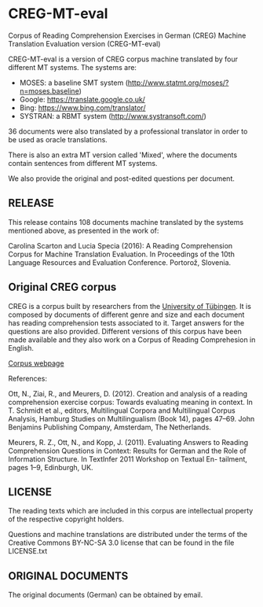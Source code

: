 # CREG-MT-eval
Corpus of Reading Comprehension Exercises in German (CREG)
Machine Translation Evaluation version (CREG-MT-eval)

CREG-MT-eval is a version of CREG corpus machine translated by four different 
MT systems. The systems are:
- MOSES: a baseline SMT system (http://www.statmt.org/moses/?n=moses.baseline)
- Google: https://translate.google.co.uk/
- Bing: https://www.bing.com/translator/
- SYSTRAN: a RBMT system (http://www.systransoft.com/)

36 documents were also translated by a professional translator in order to be used as oracle
translations. 

There is also an extra MT version called 'Mixed', where the documents contain sentences
from different MT systems. 

We also provide the original and post-edited questions per document. 

## RELEASE

This release contains 108 documents machine translated by the systems mentioned above,
as presented in the work of:

Carolina Scarton and Lucia Specia (2016): A Reading Comprehension Corpus for Machine Translation Evaluation.
In Proceedings of the 10th Language Resources and Evaluation Conference. Portorož, Slovenia.

## Original CREG corpus

CREG is a corpus built by researchers from the [University of Tübingen](http://www.uni-tuebingen.de). It is composed by documents of different genre and size and each document has reading comprehension tests associated to it. Target answers for the questions are also provided.
Different versions of this corpus have been made available and they also work on a Corpus of Reading Comprehesion in English.

[Corpus webpage](http://www.uni-tuebingen.de/en/research/core-research/collaborative-research-centers/sfb-833/section-a-context/a4-meurers/software-resources-and-corpora.html)

References:

Ott, N., Ziai, R., and Meurers, D. (2012). Creation and analysis of a reading comprehension exercise corpus: Towards evaluating meaning in context. In T. Schmidt et al., editors, Multilingual Corpora and Multilingual Corpus Analysis, Hamburg Studies on Multilingualism (Book 14), pages 47–69. John Benjamins Publishing Company, Amsterdam, The Netherlands.

Meurers, R. Z., Ott, N., and Kopp, J. (2011). Evaluating Answers to Reading Comprehension Questions in Context: Results for German and the Role of Information Structure. In TextInfer 2011 Workshop on Textual En- tailment, pages 1–9, Edinburgh, UK.

## LICENSE

The reading texts which are included in this corpus are intellectual property
of the respective copyright holders. 

Questions and machine translations are distributed under the terms of the Creative Commons 
BY-NC-SA 3.0 license that can be found in the file LICENSE.txt

## ORIGINAL DOCUMENTS

The original documents (German) can be obtained by email. 
